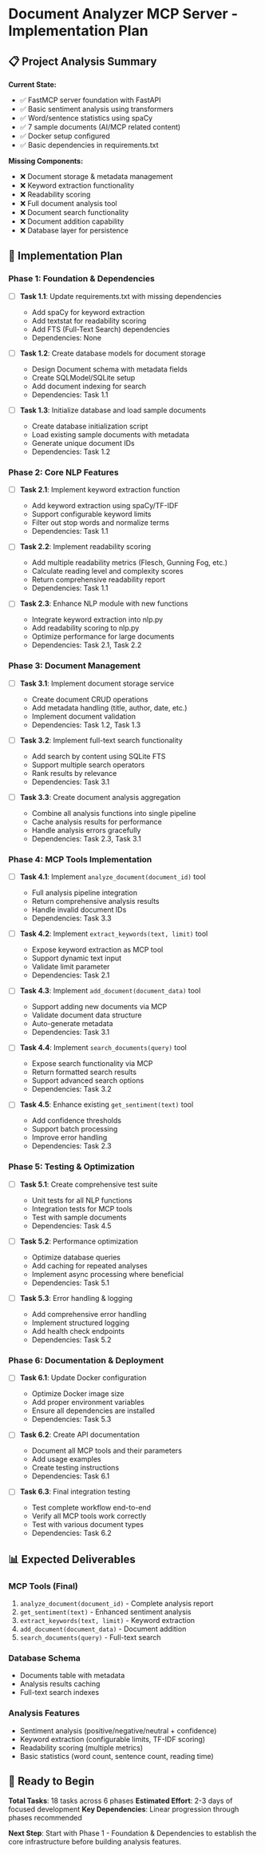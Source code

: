 # Document Analyzer MCP Server - Implementation Plan

## 📋 Project Analysis Summary

**Current State:**
- ✅ FastMCP server foundation with FastAPI
- ✅ Basic sentiment analysis using transformers
- ✅ Word/sentence statistics using spaCy
- ✅ 7 sample documents (AI/MCP related content)
- ✅ Docker setup configured
- ✅ Basic dependencies in requirements.txt

**Missing Components:**
- ❌ Document storage & metadata management
- ❌ Keyword extraction functionality
- ❌ Readability scoring
- ❌ Full document analysis tool
- ❌ Document search functionality
- ❌ Document addition capability
- ❌ Database layer for persistence

## 🎯 Implementation Plan

### Phase 1: Foundation & Dependencies
- [ ] **Task 1.1**: Update requirements.txt with missing dependencies
  - Add spaCy for keyword extraction
  - Add textstat for readability scoring
  - Add FTS (Full-Text Search) dependencies
  - Dependencies: None

- [ ] **Task 1.2**: Create database models for document storage
  - Design Document schema with metadata fields
  - Create SQLModel/SQLite setup
  - Add document indexing for search
  - Dependencies: Task 1.1

- [ ] **Task 1.3**: Initialize database and load sample documents
  - Create database initialization script
  - Load existing sample documents with metadata
  - Generate unique document IDs
  - Dependencies: Task 1.2

### Phase 2: Core NLP Features
- [ ] **Task 2.1**: Implement keyword extraction function
  - Add keyword extraction using spaCy/TF-IDF
  - Support configurable keyword limits
  - Filter out stop words and normalize terms
  - Dependencies: Task 1.1

- [ ] **Task 2.2**: Implement readability scoring
  - Add multiple readability metrics (Flesch, Gunning Fog, etc.)
  - Calculate reading level and complexity scores
  - Return comprehensive readability report
  - Dependencies: Task 1.1

- [ ] **Task 2.3**: Enhance NLP module with new functions
  - Integrate keyword extraction into nlp.py
  - Add readability scoring to nlp.py
  - Optimize performance for large documents
  - Dependencies: Task 2.1, Task 2.2

### Phase 3: Document Management
- [ ] **Task 3.1**: Implement document storage service
  - Create document CRUD operations
  - Add metadata handling (title, author, date, etc.)
  - Implement document validation
  - Dependencies: Task 1.2, Task 1.3

- [ ] **Task 3.2**: Implement full-text search functionality
  - Add search by content using SQLite FTS
  - Support multiple search operators
  - Rank results by relevance
  - Dependencies: Task 3.1

- [ ] **Task 3.3**: Create document analysis aggregation
  - Combine all analysis functions into single pipeline
  - Cache analysis results for performance
  - Handle analysis errors gracefully
  - Dependencies: Task 2.3, Task 3.1

### Phase 4: MCP Tools Implementation
- [ ] **Task 4.1**: Implement `analyze_document(document_id)` tool
  - Full analysis pipeline integration
  - Return comprehensive analysis results
  - Handle invalid document IDs
  - Dependencies: Task 3.3

- [ ] **Task 4.2**: Implement `extract_keywords(text, limit)` tool
  - Expose keyword extraction as MCP tool
  - Support dynamic text input
  - Validate limit parameter
  - Dependencies: Task 2.1

- [ ] **Task 4.3**: Implement `add_document(document_data)` tool
  - Support adding new documents via MCP
  - Validate document data structure
  - Auto-generate metadata
  - Dependencies: Task 3.1

- [ ] **Task 4.4**: Implement `search_documents(query)` tool
  - Expose search functionality via MCP
  - Return formatted search results
  - Support advanced search options
  - Dependencies: Task 3.2

- [ ] **Task 4.5**: Enhance existing `get_sentiment(text)` tool
  - Add confidence thresholds
  - Support batch processing
  - Improve error handling
  - Dependencies: Task 2.3

### Phase 5: Testing & Optimization
- [ ] **Task 5.1**: Create comprehensive test suite
  - Unit tests for all NLP functions
  - Integration tests for MCP tools
  - Test with sample documents
  - Dependencies: Task 4.5

- [ ] **Task 5.2**: Performance optimization
  - Optimize database queries
  - Add caching for repeated analyses
  - Implement async processing where beneficial
  - Dependencies: Task 5.1

- [ ] **Task 5.3**: Error handling & logging
  - Add comprehensive error handling
  - Implement structured logging
  - Add health check endpoints
  - Dependencies: Task 5.2

### Phase 6: Documentation & Deployment
- [ ] **Task 6.1**: Update Docker configuration
  - Optimize Docker image size
  - Add proper environment variables
  - Ensure all dependencies are installed
  - Dependencies: Task 5.3

- [ ] **Task 6.2**: Create API documentation
  - Document all MCP tools and their parameters
  - Add usage examples
  - Create testing instructions
  - Dependencies: Task 6.1

- [ ] **Task 6.3**: Final integration testing
  - Test complete workflow end-to-end
  - Verify all MCP tools work correctly
  - Test with various document types
  - Dependencies: Task 6.2

## 📊 Expected Deliverables

### MCP Tools (Final)
1. `analyze_document(document_id)` - Complete analysis report
2. `get_sentiment(text)` - Enhanced sentiment analysis
3. `extract_keywords(text, limit)` - Keyword extraction
4. `add_document(document_data)` - Document addition
5. `search_documents(query)` - Full-text search

### Database Schema
- Documents table with metadata
- Analysis results caching
- Full-text search indexes

### Analysis Features
- Sentiment analysis (positive/negative/neutral + confidence)
- Keyword extraction (configurable limits, TF-IDF scoring)
- Readability scoring (multiple metrics)
- Basic statistics (word count, sentence count, reading time)

## 🚀 Ready to Begin

**Total Tasks**: 18 tasks across 6 phases
**Estimated Effort**: 2-3 days of focused development
**Key Dependencies**: Linear progression through phases recommended

**Next Step**: Start with Phase 1 - Foundation & Dependencies to establish the core infrastructure before building analysis features. 